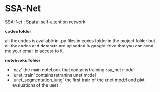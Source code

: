 # SSA-Net
SSA-Net : Spatial self-attention network

**codes folder**

all the codes is available in .py files in codes folder in the project folder but all the codes and datasets are
uploaded in google drive that you can send me your email to access to it.

**notebooks folder**
- 'npz' the main notebook that contains training ssa_net model
- 'unet_train' contains retraning unet model
- 'unet_segmentation_lung' the first train of the unet model and plot evaluations of the unet

